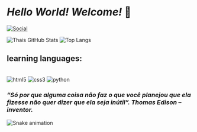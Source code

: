 
# *Hello World! Welcome!* 👾

[![Social](https://img.shields.io/badge/Instagram-E4405F?style=for-the-badge&logo=instagram&logoColor=white)](https://www.instagram.com/sthais.m)

![Thais GitHub Stats](https://github-readme-stats.vercel.app/api?username=ThaisMit&show_icons=true&theme=radical)
![Top Langs](https://github-readme-stats.vercel.app/api/top-langs/?username=ThaisMit&layout=compact&show_icons=true&theme=radical)

## learning languages:

<div style="display: inline_block"><br/>
  <img align="center" alt="html5" src="https://img.shields.io/badge/HTML5-E34F26?style=for-the-badge&logo=html5&logoColor=white" />
  <img align="center" alt="css3" src="https://img.shields.io/badge/CSS3-1572B6?style=for-the-badge&logo=css3&logoColor=white" />
  <img align="center" alt="python" src="https://img.shields.io/badge/Python-14354C?style=for-the-badge&logo=python&logoColor=white" />
</div>

### *“Só por que alguma coisa não faz o que você planejou que ela fizesse não quer dizer que ela seja inútil”. Thomas Edison – inventor.*

![Snake animation](https://github.com/ThaisMit/ThaisMit/blob/output/github-contribution-grid-snake.svg)
